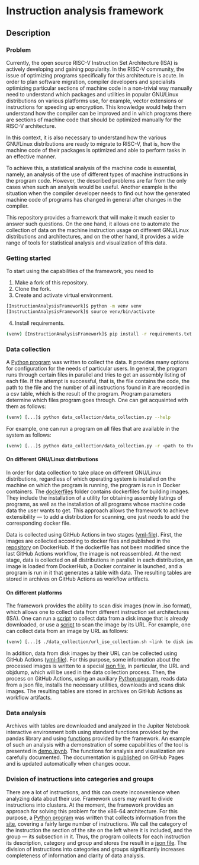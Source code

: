 # Instruction analysis framework
## Description
### Problem
Currently, the open source RISC-V Instruction Set Architecture (ISA) is actively
developing and gaining popularity. In the RISC-V community, the issue of optimizing
programs specifically for this architecture is acute. In order to plan software migration,
compiler developers and specialists optimizing particular sections of machine code
in a non-trivial way manually need to understand which packages and utilities in
popular GNU/Linux distributions on various platforms use, for example, vector extensions
or instructions for speeding up encryption. This knowledge would help them understand
how the compiler can be improved and in which programs there are sections of
machine code that should be optimized manually for the RISC-V architecture.

In this context, it is also necessary to understand how the various GNU/Linux
distributions are ready to migrate to RISC-V, that is, how the machine code of
their packages is optimized and able to perform tasks in an effective manner.

To achieve this, a statistical analysis of the machine code is essential, namely,
an analysis of the use of different types of machine instructions in the program code.
However, the described problems are far from the only cases when such an analysis
would be useful. Another example is the situation when the compiler developer needs
to find out how the generated machine code of programs has changed in general after
changes in the compiler.

This repository provides a framework that will make it much easier to answer
such questions. On the one hand, it allows one to automate the collection of data
on the machine instruction usage on different GNU/Linux distributions and architectures,
and on the other hand, it provides a wide range of tools for statistical analysis
and visualization of this data.

### Getting started
To start using the capabilities of the framework, you need to
 1. Make a fork of this repository.
 2. Clone the fork.
 3. Create and activate virtual environment.
```bash
[InstructionAnalysisFramework]$ python -m venv venv
[InstructionAnalysisFramework]$ source venv/bin/activate
```
 4. Install requirements.
```bash
(venv) [InstructionAnalysisFramework]$ pip install -r requirements.txt
```

### Data collection
A [Python program](https://github.com/Danila-Pechenev/InstructionAnalysisFramework/blob/master/data_collection/data_collection.py) was written to collect the data.
It provides many options for configuration for the needs of particular
users. In general, the program runs through certain files in parallel and tries to get an assembly listing
of each file. If the attempt is successful, that is, the file contains the code,
the path to the file and the number of all instructions found in it are
recorded in a csv table, which is the result of the program. Program parameters determine
which files program goes through. One can get acquainted with them as follows:
```bash
(venv) [...]$ python data_collection/data_collection.py --help
```
For example, one can run a program on all files that are available in the system as follows:
```bash
(venv) [...]$ python data_collection/data_collection.py -r <path to the table>
```
#### On different GNU/Linux distributions
In order for data collection to take place on different GNU/Linux
distributions, regardless of which operating system is installed on the machine
on which the program is running, the program is run in Docker containers.
The [dockerfiles](https://github.com/Danila-Pechenev/InstructionAnalysisFramework/tree/master/dockerfiles) folder
contains dockerfiles for building images. They include the installation of a utility for obtaining
assembly listings of programs, as well as the installation of all programs whose machine
code data the user wants to get. This approach allows the framework to achieve
extensibility — to add a distribution for scanning, one just needs
to add the corresponding docker file.

Data is collected using GitHub Actions in two stages ([yml-file](https://github.com/Danila-Pechenev/InstructionAnalysisFramework/blob/master/.github/workflows/DockerContainersDC.yml)).
First, the images are collected according to docker files and published in the [repository](https://hub.docker.com/repository/docker/danilapechenev/instruction-analysis/general)
on DockerHub. If the dockerfile has not been modified since the last GitHub Actions workflow,
the image is not reassembled. At the next stage, data is collected on all
distributions in parallel: in each distribution, an image is loaded from
DockerHub, a Docker container is launched, and a program is run in it
that generates a table with data. The resulting tables are stored in archives  on GitHub Actions
as workflow artifacts.
#### On different platforms
The framework provides the ability to scan disk images (now in .iso format), which allows one to collect data
from different instruction set architectures (ISA). One can run a [script](https://github.com/Danila-Pechenev/InstructionAnalysisFramework/blob/master/data_collection/local_disk_image_collection.sh)
to collect data from a disk image that is already downloaded, or use a [script](https://github.com/Danila-Pechenev/InstructionAnalysisFramework/blob/master/data_collection/url_disk_image_collection.sh)
to scan the image by its URL. For example, one can collect data from an image by URL as follows:
```bash
(venv) [...]$ ./data_collection/url_iso_collection.sh <link to disk image> <table path>
```

In addition, data from disk images by their URL can be collected using GitHub Actions ([yml-file](https://github.com/Danila-Pechenev/InstructionAnalysisFramework/blob/master/.github/workflows/DiskImagesDC.yml)).
For this purpose, some information about the processed images is written to a special [json file](https://github.com/Danila-Pechenev/InstructionAnalysisFramework/blob/master/disk-images.json),
in particular, the URL and objdump, which will be used in the data collection process.
Then, the process on GitHub Actions, using an auxiliary [Python program](https://github.com/Danila-Pechenev/InstructionAnalysisFramework/blob/master/data_collection/gha_disk_image_scanner.py),
reads data from a json file, installs the necessary utilities, downloads and scans disk images.
The resulting tables are stored in archives  on GitHub Actions as workflow artifacts.

### Data analysis
Archives with tables are downloaded and analyzed in the Jupiter Notebook interactive environment
both using standard functions provided by the pandas library and using
[functions](https://github.com/Danila-Pechenev/InstructionAnalysisFramework/blob/master/data_analysis/analysis_tool.py)
provided by the framework.
An example of such an analysis with a demonstration of some capabilities of
the tool is presented in [demo.ipynb](https://github.com/Danila-Pechenev/InstructionAnalysisFramework/blob/master/data_analysis/demo.ipynb).
The functions for analysis and visualization are carefully documented. The documentation is
[published](https://danila-pechenev.github.io/InstructionAnalysisFramework/namespaceanalysis__tool.html)
on GitHub Pages and is updated automatically when changes occur.

### Dvision of instructions into categories and groups
There are a lot of instructions, and this can create inconvenience when analyzing data about their use.
Framework users may want to divide instructions into clusters.
At the moment, the framework provides an approach for
solving this problem for the x86-64 architecture. For this purpose, a [Python program](https://github.com/Danila-Pechenev/InstructionAnalysisFramework/blob/master/scripts/x86-64_instructions.py) was written
that collects information from the [site](https://linasm.sourceforge.net/docs/instructions/index.php),
covering a fairly large number of instructions.
We call the category of the instruction the section of the site on the left where it
is included, and the group — its subsection in it. Thus, the program collects for
each instruction its description, category and group and stores the result in a
[json file](https://github.com/Danila-Pechenev/InstructionAnalysisFramework/blob/master/x86-64_instructions.json).
The division of instructions into categories and groups significantly increases completeness of information and
clarity of data analysis.
